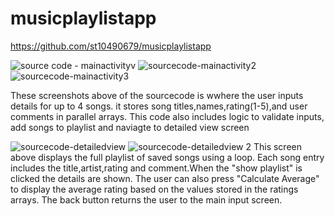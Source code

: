 # musicplaylistapp

https://github.com/st10490679/musicplaylistapp

![source code - mainactivityv ](https://github.com/user-attachments/assets/7ad4419b-5130-481f-97fb-786483d42b4d)
![sourcecode-mainactivity2](https://github.com/user-attachments/assets/f9df24cb-7327-4746-805a-4dc5e1dbf184)
![sourcecode-mainactivity3](https://github.com/user-attachments/assets/e5336ddb-0b0c-4660-9d0e-8477aa2626a6)

These screenshots above of the sourcecode is wwhere the user inputs details for up to 4 songs. it stores song titles,names,rating(1-5),and user comments in parallel arrays. This code also includes logic to validate inputs, add songs to playlist and naviagte to detailed view screen 

![sourcecode-detailedview](https://github.com/user-attachments/assets/00f3993a-194f-4e10-936f-275d0ae02ce0)
![sourcecode-detailedview 2](https://github.com/user-attachments/assets/b61ba03f-e16d-4ee0-ade4-67f72176c611)
This screen above displays the full playlist of saved songs using  a loop. Each song entry includes the title,artist,rating and comment.When the "show playlist" is clicked the details are shown. The user can also press "Calculate Average" to display the average rating based on the values stored in the ratings arrays. The back button returns the user to the main input screen.

